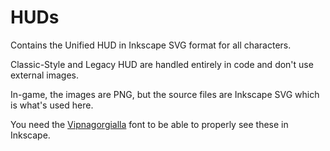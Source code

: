 # HUDs

Contains the Unified HUD in Inkscape SVG format for all characters.

Classic-Style and Legacy HUD are handled entirely in code and don't use external images.

In-game, the images are PNG, but the source files are Inkscape SVG which is what's used here.

You need the [Vipnagorgialla](https://www.dafont.com/vipnagorgialla.font) font to be able to properly see these in Inkscape.

